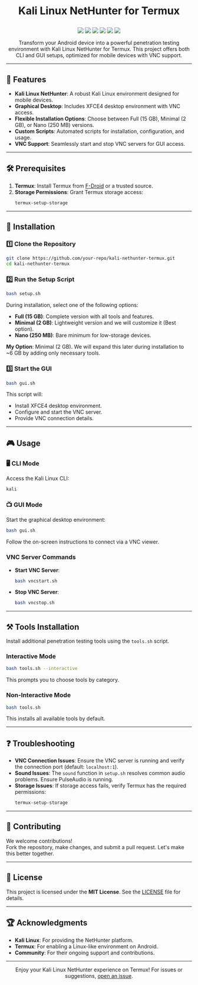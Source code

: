 # <p align="center">Kali Linux NetHunter for Termux</p>

<p align="center">
  <img src="https://img.shields.io/badge/Platform-Termux-a80505?style=flat-square">
  <img src="https://img.shields.io/badge/License-MIT-a80505?style=flat-square">
  <img src="https://img.shields.io/badge/Open%20Source-Yes-a80505?style=flat-square">
  <img src="https://img.shields.io/github/stars/Midohajhouj/Kali-Nethunter?style=flat&label=Stars&color=a80505">
  <img src="https://img.shields.io/github/repo-size/Midohajhouj/Kali-Nethunter?label=Size&color=a80505">
  <img src="https://img.shields.io/github/languages/top/Midohajhouj/Kali-Nethunter?color=a80505">
</p>

<p align="center">
Transform your Android device into a powerful penetration testing environment with Kali Linux NetHunter for Termux. This project offers both CLI and GUI setups, optimized for mobile devices with VNC support.
</p>

---

## 🌟 Features

- **Kali Linux NetHunter**: A robust Kali Linux environment designed for mobile devices.
- **Graphical Desktop**: Includes XFCE4 desktop environment with VNC access.
- **Flexible Installation Options**: Choose between Full (15 GB), Minimal (2 GB), or Nano (250 MB) versions.
- **Custom Scripts**: Automated scripts for installation, configuration, and usage.
- **VNC Support**: Seamlessly start and stop VNC servers for GUI access.

---

## 🛠 Prerequisites

1. **Termux**: Install Termux from [F-Droid](https://f-droid.org) or a trusted source.
2. **Storage Permissions**: Grant Termux storage access:
   ```bash
   termux-setup-storage
   ```

---

## 🚀 Installation

### 1️⃣ Clone the Repository
```bash
git clone https://github.com/your-repo/kali-nethunter-termux.git
cd kali-nethunter-termux
```

### 2️⃣ Run the Setup Script
```bash
bash setup.sh
```
During installation, select one of the following options:
- **Full (15 GB)**: Complete version with all tools and features.
- **Minimal (2 GB)**: Lightweight version and we will customize it (Best option).  
- **Nano (250 MB)**: Bare minimum for low-storage devices.

**My Option**: Minimal (2 GB). We will expand this later during installation to ~6 GB by adding only necessary tools.

### 3️⃣ Start the GUI
```bash
bash gui.sh
```
This script will:
- Install XFCE4 desktop environment.
- Configure and start the VNC server.
- Provide VNC connection details.

---

## 🎮 Usage

### 🖥️ CLI Mode
Access the Kali Linux CLI:
```bash
kali
```

### 📺 GUI Mode
Start the graphical desktop environment:
```bash
bash gui.sh
```
Follow the on-screen instructions to connect via a VNC viewer.

### VNC Server Commands
- **Start VNC Server**:
  ```bash
  bash vncstart.sh
  ```
- **Stop VNC Server**:
  ```bash
  bash vncstop.sh
  ```

---

## ⚒️ Tools Installation

Install additional penetration testing tools using the `tools.sh` script.

### Interactive Mode
```bash
bash tools.sh --interactive
```
This prompts you to choose tools by category.

### Non-Interactive Mode
```bash
bash tools.sh
```
This installs all available tools by default.

---

## ❓ Troubleshooting

- **VNC Connection Issues**: Ensure the VNC server is running and verify the connection port (default: `localhost:1`).
- **Sound Issues**: The `sound` function in `setup.sh` resolves common audio problems. Ensure PulseAudio is running.
- **Storage Issues**: If storage access fails, verify Termux has the required permissions:
  ```bash
  termux-setup-storage
  ```

---

## 🤝 Contributing

We welcome contributions!  
Fork the repository, make changes, and submit a pull request. Let's make this better together.

---

## 📜 License

This project is licensed under the **MIT License**. See the [LICENSE](LICENSE) file for details.

---

## 🏆 Acknowledgments

- **Kali Linux**: For providing the NetHunter platform.
- **Termux**: For enabling a Linux-like environment on Android.
- **Community**: For their ongoing support and contributions.

---

<p align="center">
  Enjoy your Kali Linux NetHunter experience on Termux!  
  For issues or suggestions, <a href="https://github.com/your-repo/kali-nethunter-termux/issues">open an issue</a>.
</p>
